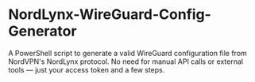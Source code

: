 # NordLynx-WireGuard-Config-Generator
A PowerShell script to generate a valid WireGuard configuration file from NordVPN's NordLynx protocol.   No need for manual API calls or external tools — just your access token and a few steps.
